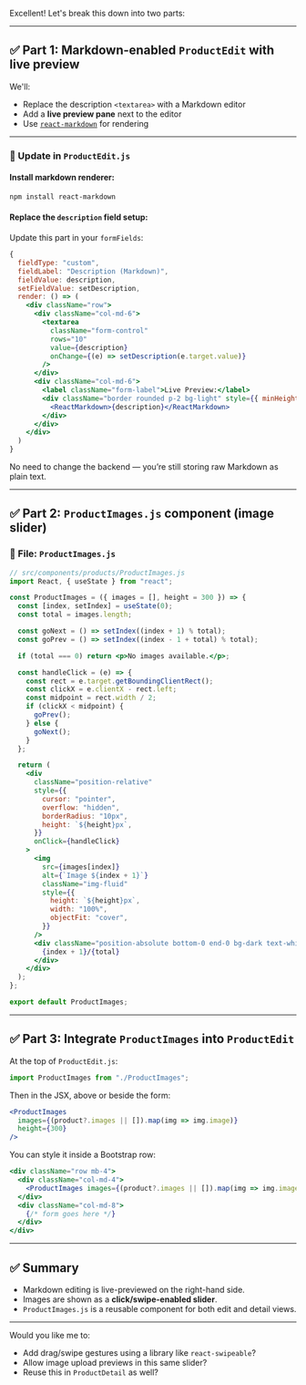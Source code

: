 Excellent! Let's break this down into two parts:

---

## ✅ Part 1: Markdown-enabled `ProductEdit` with live preview

We'll:

* Replace the description `<textarea>` with a Markdown editor
* Add a **live preview pane** next to the editor
* Use [`react-markdown`](https://github.com/remarkjs/react-markdown) for rendering

---

### 🔧 Update in `ProductEdit.js`

#### Install markdown renderer:

```bash
npm install react-markdown
```

#### Replace the `description` field setup:

Update this part in your `formFields`:

```jsx
{
  fieldType: "custom",
  fieldLabel: "Description (Markdown)",
  fieldValue: description,
  setFieldValue: setDescription,
  render: () => (
    <div className="row">
      <div className="col-md-6">
        <textarea
          className="form-control"
          rows="10"
          value={description}
          onChange={(e) => setDescription(e.target.value)}
        />
      </div>
      <div className="col-md-6">
        <label className="form-label">Live Preview:</label>
        <div className="border rounded p-2 bg-light" style={{ minHeight: "250px" }}>
          <ReactMarkdown>{description}</ReactMarkdown>
        </div>
      </div>
    </div>
  )
}
```

No need to change the backend — you’re still storing raw Markdown as plain text.

---

## ✅ Part 2: `ProductImages.js` component (image slider)

### 🔧 File: `ProductImages.js`

```jsx
// src/components/products/ProductImages.js
import React, { useState } from "react";

const ProductImages = ({ images = [], height = 300 }) => {
  const [index, setIndex] = useState(0);
  const total = images.length;

  const goNext = () => setIndex((index + 1) % total);
  const goPrev = () => setIndex((index - 1 + total) % total);

  if (total === 0) return <p>No images available.</p>;

  const handleClick = (e) => {
    const rect = e.target.getBoundingClientRect();
    const clickX = e.clientX - rect.left;
    const midpoint = rect.width / 2;
    if (clickX < midpoint) {
      goPrev();
    } else {
      goNext();
    }
  };

  return (
    <div
      className="position-relative"
      style={{
        cursor: "pointer",
        overflow: "hidden",
        borderRadius: "10px",
        height: `${height}px`,
      }}
      onClick={handleClick}
    >
      <img
        src={images[index]}
        alt={`Image ${index + 1}`}
        className="img-fluid"
        style={{
          height: `${height}px`,
          width: "100%",
          objectFit: "cover",
        }}
      />
      <div className="position-absolute bottom-0 end-0 bg-dark text-white px-2 py-1 small rounded">
        {index + 1}/{total}
      </div>
    </div>
  );
};

export default ProductImages;
```

---

## ✅ Part 3: Integrate `ProductImages` into `ProductEdit`

At the top of `ProductEdit.js`:

```js
import ProductImages from "./ProductImages";
```

Then in the JSX, above or beside the form:

```jsx
<ProductImages
  images={(product?.images || []).map(img => img.image)}
  height={300}
/>
```

You can style it inside a Bootstrap row:

```jsx
<div className="row mb-4">
  <div className="col-md-4">
    <ProductImages images={(product?.images || []).map(img => img.image)} height={300} />
  </div>
  <div className="col-md-8">
    {/* form goes here */}
  </div>
</div>
```

---

## ✅ Summary

* Markdown editing is live-previewed on the right-hand side.
* Images are shown as a **click/swipe-enabled slider**.
* `ProductImages.js` is a reusable component for both edit and detail views.

---

Would you like me to:

* Add drag/swipe gestures using a library like `react-swipeable`?
* Allow image upload previews in this same slider?
* Reuse this in `ProductDetail` as well?
